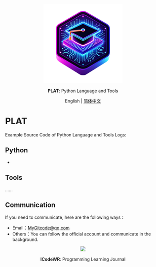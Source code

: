 <div align="center">
  <img src="../../assets/logo.png" width=256></img>
  <p><strong>PLAT</strong>: Python Language and Tools </p>

English | [简体中文](README_zh.md)

</div>


# PLAT

Example Source Code of Python Language and Tools Logs:

## Python

- []()


## Tools
......

## Communication
If you need to communicate, here are the following ways：
- Email：MyGitcode@qq.com
- Others：You can follow the official account and communicate in the background.

<div align="center">
  <img src="https://raw.gitcode.com/ICodeWR/StudyFlow/attachment/uploads/58019687-3fc4-42e4-9d5b-b318f83b0754/二维码.jpg " width=256></img>
  <p><strong>ICodeWR</strong>: Programming Learning Journal </p>
</div>
